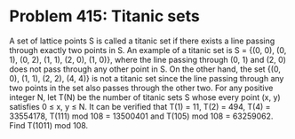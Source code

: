 # Problem 415: Titanic sets
A set of lattice points S is called a titanic set if there exists a line
passing through exactly two points in S. An example of a titanic set is
S = {(0, 0), (0, 1), (0, 2), (1, 1), (2, 0), (1, 0)}, where the line
passing through (0, 1) and (2, 0) does not pass through any other point
in S. On the other hand, the set {(0, 0), (1, 1), (2, 2), (4, 4)} is not
a titanic set since the line passing through any two points in the set
also passes through the other two. For any positive integer N, let T(N)
be the number of titanic sets S whose every point (x, y) satisfies 0 ≤
x, y ≤ N. It can be verified that T(1) = 11, T(2) = 494, T(4) =
33554178, T(111) mod 108 = 13500401 and T(105) mod 108 = 63259062. Find
T(1011) mod 108.
